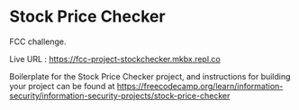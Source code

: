 # Stock Price Checker

FCC challenge.

Live URL : https://fcc-project-stockchecker.mkbx.repl.co

Boilerplate for the Stock Price Checker project, and instructions for building your project can be found at https://freecodecamp.org/learn/information-security/information-security-projects/stock-price-checker
